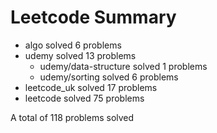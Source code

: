 # Leetcode Summary

- algo solved 6 problems
- udemy solved 13 problems
  - udemy/data-structure solved 1 problems
  - udemy/sorting solved 6 problems
- leetcode_uk solved 17 problems
- leetcode solved 75 problems

A total of 118 problems solved

